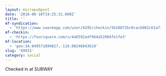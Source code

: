 ```yaml
---
layout: micropubpost
date: '2018-06-18T19:25:31.000Z'
title: ''
mf-syndication:
  - 'https://www.swarmapp.com/user/4195/checkin/5b28072bc0cacb002c61a717'
mf-checkin:
  - 'https://foursquare.com/v/4a8592a4f964a52084fe1fe3'
mf-location:
  - 'geo:34.049571899827,-118.08246843619'
slug: '69931'
category: social
---
```

Checked in at SUBWAY
